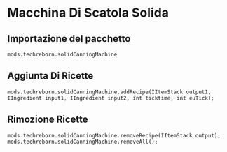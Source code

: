 # Macchina Di Scatola Solida

## Importazione del pacchetto
`mods.techreborn.solidCanningMachine`

## Aggiunta Di Ricette
```zenscript
mods.techreborn.solidCanningMachine.addRecipe(IItemStack output1, IIngredient input1, IIngredient input2, int ticktime, int euTick);
```

## Rimozione Ricette
```zenscript
mods.techreborn.solidCanningMachine.removeRecipe(IItemStack output);
mods.techreborn.solidCanningMachine.removeAll();
```